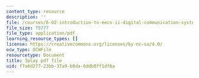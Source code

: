 ```yaml
---
content_type: resource
description: ''
file: /courses/6-02-introduction-to-eecs-ii-digital-communication-systems-fall-2012/f7a6d27723bb37a9b0da6ddb0ff1df6a_fQcJNoe-q-s.pdf
file_size: 75777
file_type: application/pdf
learning_resource_types: []
license: https://creativecommons.org/licenses/by-nc-sa/4.0/
ocw_type: OCWFile
resourcetype: Document
title: 3play pdf file
uid: f7a6d277-23bb-37a9-b0da-6ddb0ff1df6a
---
```

